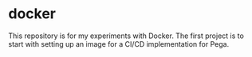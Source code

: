# docker

This repository is for my experiments with Docker.
The first project is to start with setting up an image for a CI/CD implementation for Pega.


